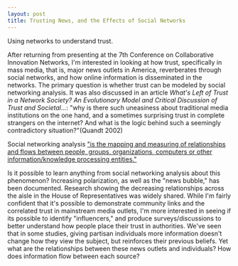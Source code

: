 ```yaml
---
layout: post
title: Trusting News, and the Effects of Social Networks
---
```

Using networks to understand trust. <!--excerpt-->

After returning from presenting at the 7th Conference on Collaborative Innovation Networks, I'm interested in looking at how trust, specifically in mass media, that is, major news outlets in America, reverberates through social networks, and how online information is disseminated in the networks. The primary question is whether trust can be modeled by social networking analysis. It was also discussed in an article *What's Left of Trust in a Network Society? An
Evolutionary Model and Critical Discussion of
Trust and Societal...*: "why is there such uneasiness about traditional media institutions on the one hand,
and a sometimes surprising trust in complete strangers on the internet? And what is the
logic behind such a seemingly contradictory situation?"(Quandt 2002)

Social networking analysis ["is the mapping and measuring of relationships and flows between people, groups, organizations, computers or other information/knowledge processing entities."](http://www.kstoolkit.org/Social+Network+Analysis)

Is it possible to learn anything from social networking analysis about this phenomenon? Increasing polarization, as well as the "news bubble," has been documented. Research showing the decreasing relationships across the aisle in the House of Representatives was widely shared. While I'm fairly confident that it's possible to demonstrate community links and the correlated trust in mainstream media outlets, I'm more interested in seeing if its possible to identify "influencers," and produce surveys/discussions to better understand how people place their trust in authorities. We've seen that in some studies, giving partisan individuals more information doesn't change how they view the subject, but reinforces their previous beliefs. Yet what are the relationships between these news outlets and individuals? How does information flow between each source?
